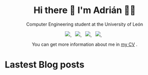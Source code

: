 <h1 align='center'>
  Hi there 👋 I'm Adrián 👨‍💻
</h1>

<p align='center'>
  Computer Engineering student at the University of León
</p>


<p align='center'>
  
  <a href="https://www.linkedin.com/in/adrianpaniagualeon/">
    <img src="https://img.shields.io/badge/linkedin-%230077B5.svg?&style=for-the-badge&logo=linkedin&logoColor=white" />
  </a>&nbsp;&nbsp;
  <a href="https://instagram.com/paniagua_leon">
    <img src="https://img.shields.io/badge/instagram-%23E4405F.svg?&style=for-the-badge&logo=instagram&logoColor=white" />        
  </a>&nbsp;&nbsp;
   <a href="https://telegram.me/APLEONI">
    <img src="https://img.shields.io/badge/Telegram-2CA5E0?style=for-the-badge&logo=telegram&logoColor=white"/>        
  </a>&nbsp;&nbsp;
  <a href="mailto:github@adrianpaniagua.es">
    <img src="https://img.shields.io/badge/Gmail-D14836?style=for-the-badge&logo=gmail&logoColor=white"/>        
  </a>&nbsp;&nbsp;
</p>
<p align='center'> You can get more information about me in <a href="https://cv.adrianpaniagua.es">my CV</a> .</p>

# Lastest Blog posts
<!-- BLOG-POST-LIST:START -->
<!-- BLOG-POST-LIST:END -->
